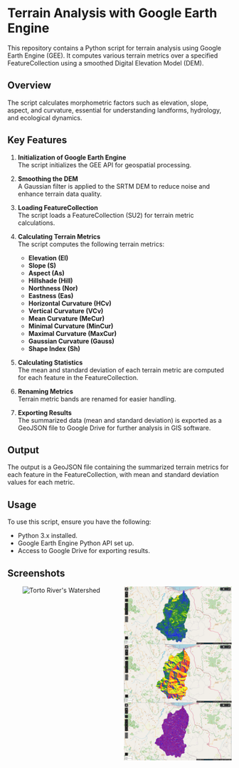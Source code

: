 # Terrain Analysis with Google Earth Engine

This repository contains a Python script for terrain analysis using Google Earth Engine (GEE). It computes various terrain metrics over a specified FeatureCollection using a smoothed Digital Elevation Model (DEM).

## Overview

The script calculates morphometric factors such as elevation, slope, aspect, and curvature, essential for understanding landforms, hydrology, and ecological dynamics.

## Key Features

1. **Initialization of Google Earth Engine**  
   The script initializes the GEE API for geospatial processing.

2. **Smoothing the DEM**  
   A Gaussian filter is applied to the SRTM DEM to reduce noise and enhance terrain data quality.

3. **Loading FeatureCollection**  
   The script loads a FeatureCollection (SU2) for terrain metric calculations.

4. **Calculating Terrain Metrics**  
   The script computes the following terrain metrics:
   - **Elevation (El)**
   - **Slope (S)**
   - **Aspect (As)**
   - **Hillshade (Hill)**
   - **Northness (Nor)**
   - **Eastness (Eas)**
   - **Horizontal Curvature (HCv)**
   - **Vertical Curvature (VCv)**
   - **Mean Curvature (MeCur)**
   - **Minimal Curvature (MinCur)**
   - **Maximal Curvature (MaxCur)**
   - **Gaussian Curvature (Gauss)**
   - **Shape Index (Sh)**

5. **Calculating Statistics**  
   The mean and standard deviation of each terrain metric are computed for each feature in the FeatureCollection.

6. **Renaming Metrics**  
   Terrain metric bands are renamed for easier handling.

7. **Exporting Results**  
   The summarized data (mean and standard deviation) is exported as a GeoJSON file to Google Drive for further analysis in GIS software.

## Output

The output is a GeoJSON file containing the summarized terrain metrics for each feature in the FeatureCollection, with mean and standard deviation values for each metric.

## Usage

To use this script, ensure you have the following:

- Python 3.x installed.
- Google Earth Engine Python API set up.
- Access to Google Drive for exporting results.

## Screenshots
<!-- Grid container for the layout -->
<div style="display: grid; grid-template-columns: 1fr 1fr; gap: 20px;">

  <!-- Left column: TORTO image -->
  <div style="text-align: center;">
    <img src="TORTO.png" alt="Torto River's Watershed" title="Torto River's Watershed" width="300" />
  </div>

  <!-- Right column: Slope, Aspect, and Shape Index images stacked vertically -->
  <div style="display: flex; flex-direction: column; align-items: center; justify-content: space-evenly;">
    <img src="Slope.png" alt="Slope" title="Slope" width="300" />
    <img src="Aspect.png" alt="Aspect" title="Aspect" width="300" />
    <img src="Shape_Index.png" alt="Shape Index" title="Shape Index" width="300" />
  </div>

</div>
</div>

</html>



